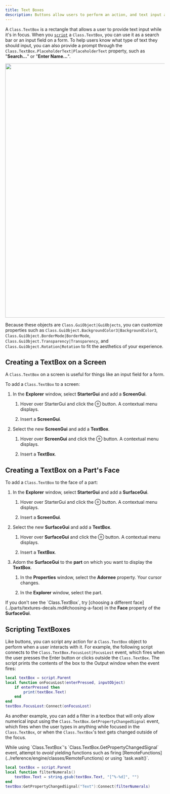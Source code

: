 ```yaml
---
title: Text Boxes
description: Buttons allow users to perform an action, and text input allows users to input text.
---
```


A `Class.TextBox` is a rectangle that allows a user to provide text input while it's in focus. When you [`script`](#scripting-textboxes) a `Class.TextBox`, you can use it as a search bar or an input field on a form. To help users know what type of text they should input, you can also provide a prompt through the `Class.TextBox.PlaceholderText|PlaceholderText` property, such as "**Search...**" or "**Enter Name...**".

<img src="../assets/ui/button-text-input/TextBox-Example.jpg" width="800" />

Because these objects are `Class.GuiObject|GuiObjects`, you can customize
properties such as `Class.GuiObject.BackgroundColor3|BackgroundColor3`,
`Class.GuiObject.BorderMode|BorderMode`,
`Class.GuiObject.Transparency|Transparency`, and
`Class.GuiObject.Rotation|Rotation` to fit the aesthetics of your experience.

## Creating a TextBox on a Screen

A `Class.TextBox` on a screen is useful for
things like an input field for a form.

To add a `Class.TextBox` to a screen:

1. In the **Explorer** window, select **StarterGui** and add a **ScreenGui**.

   1. Hover over StarterGui and click the &CirclePlus; button. A contextual menu displays.

   1. Insert a **ScreenGui**.

2. Select the new **ScreenGui** and add a **TextBox**.

   1. Hover over **ScreenGui** and click the &CirclePlus; button. A contextual menu displays.

   1. Insert a **TextBox**.

## Creating a TextBox on a Part's Face

To add a `Class.TextBox` to the face of a part:

1. In the **Explorer** window, select **StarterGui** and add a **SurfaceGui**.

   1. Hover over StarterGui and click the &CirclePlus; button. A contextual menu displays.

   1. Insert a **ScreenGui**.

2. Select the new **SurfaceGui** and add a **TextBox**.

   1. Hover over **SurfaceGui** and click the &CirclePlus; button. A contextual menu displays.

   1. Insert a **TextBox**.

3. Adorn the **SurfaceGui** to the **part** on which you want to display the **TextBox**.

   1. In the **Properties** window, select the **Adornee** property. Your cursor changes.

   1. In the **Explorer** window, select the part.

<Alert severity="warning">
  If you don't see the `Class.TextBox`, try [choosing a different face](../parts/textures-decals.md#choosing-a-face) in the <b>Face</b> property of the <b>SurfaceGui</b>.
</Alert>

## Scripting TextBoxes

Like buttons, you can script any action for a `Class.TextBox` object to perform when a user interacts with it. For example, the following script connects to the `Class.TextBox.FocusLost|FocusLost` event, which fires when the user presses the Enter button or clicks outside the `Class.TextBox`. The script prints the contents of the box to the Output window when the event fires:

```lua
local textBox = script.Parent
local function onFocusLost(enterPressed, inputObject)
	if enterPressed then
		print(textBox.Text)
	end
end
textBox.FocusLost:Connect(onFocusLost)
```

As another example, you can add a filter in a textbox that will only allow numerical input using the `Class.TextBox.GetPropertyChangedSignal` event, which fires when the user types in anything while focused in the `Class.TextBox`, or when the `Class.TextBox`'s text gets changed outside of the focus.

<Alert severity="warning">
  While using `Class.TextBox`'s `Class.TextBox.GetPropertyChangedSignal` event, attempt to <i>avoid</i> yielding functions such as firing [RemoteFunctions](../reference/engine/classes/RemoteFunctions) or using `task.wait()`.
</Alert>

```lua
local textBox = script.Parent
local function filterNumerals()
	textBox.Text = string.gsub(textBox.Text, "[^%-%d]", "")
end
textBox:GetPropertyChangedSignal("Text"):Connect(filterNumerals)
```
